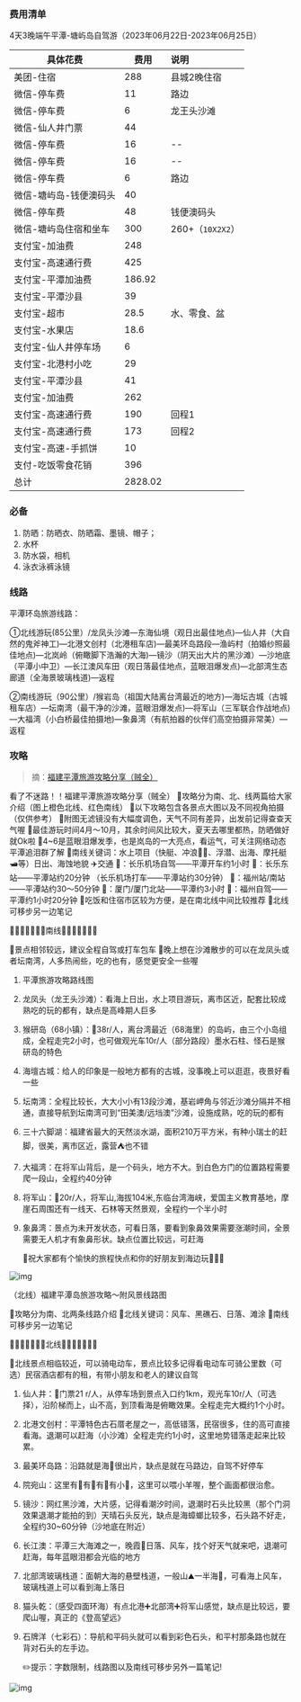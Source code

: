 ### 费用清单

4天3晚端午平潭-塘屿岛自驾游（2023年06月22日-2023年06月25日）

| 具体花费               | 费用    | 说明             |
| ---------------------- | ------- | :--------------- |
| 美团-住宿              | 288     | 县城2晚住宿      |
| 微信-停车费            | 11      | 路边             |
| 微信-停车费            | 6       | 龙王头沙滩       |
| 微信-仙人井门票        | 44      |                  |
| 微信-停车费            | 16      | --               |
| 微信-停车费            | 16      | --               |
| 微信-停车费            | 6       | 路边             |
| 微信-塘屿岛-钱便澳码头 | 40      |                  |
| 微信-停车费            | 48      | 钱便澳码头       |
| 微信-塘屿岛住宿和坐车  | 300     | 260+（`10X2X2`） |
| 支付宝-加油费          | 248     |                  |
| 支付宝-高速通行费      | 425     |                  |
| 支付宝-平潭加油费      | 186.92  |                  |
| 支付宝-平潭沙县        | 39      |                  |
| 支付宝-超市            | 28.5    | 水、零食、盆     |
| 支付宝-水果店          | 18.6    |                  |
| 支付宝-仙人井停车场    | 6       |                  |
| 支付宝-北港村小吃      | 29      |                  |
| 支付宝-平潭沙县        | 41      |                  |
| 支付宝-加油费          | 262     |                  |
| 支付宝-高速通行费      | 190     | 回程1            |
| 支付宝-高速通行费      | 173     | 回程2            |
| 支付宝-高速-手抓饼     | 10      |                  |
| 支付-吃饭零食花销      | 396     |                  |
| 总计                   | 2828.02 |                  |



### 必备

1. 防晒：防晒衣、防晒霜、墨镜、帽子；
2. 水杯
3. 防水袋，相机
4. 泳衣泳裤泳镜



### 线路

平潭环岛旅游线路：

①北线游玩(85公里）/龙凤头沙滩—东海仙境（观日出最佳地点)—仙人井（大自然的鬼斧神工)—北港文创村（北港租车店)—最美环岛路段—渔屿村（拍婚纱照最佳地点)—北岚岭（俯瞰脚下浩瀚的大海)—镜沙（阴天出大片的黑沙滩）—沙地底（平潭小中卫）—长江澳风车田（观日落最佳地点，蓝眼泪爆发点)—北部湾生态廊道（全海景玻璃栈道)—返程

②南线游玩（90公里）/猴岩岛（祖国大陆离台湾最近的地方)—海坛古城（古城租车店）—坛南湾（最干净的沙滩，蓝眼泪爆发点)—将军山（三军联合作战地点)—大福湾（小白桥最佳拍摄地)—象鼻湾（有航拍器的伙伴们高空拍摄非常美）—返程



### 攻略

> 摘：[福建平潭旅游攻略分享（贼全）](https://mbd.baidu.com/newspage/data/dtlandingsuper?nid=dt_4946206814437333917)

看了不迷路！！福建平潭旅游攻略分享（贼全）
🎈攻略分为南、北、线两篇给大家介绍（图上橙色北线、红色南线）
🎈以下攻略包含各景点大图以及不同视角拍摄（仅供参考）
🎈附图无滤镜没有大幅度调色，天气不同有差异，出发前记得查查天气喔
🎈最佳游玩时间4月～10月，其余时间风比较大，夏天去哪里都热，防晒做好就Ok啦
🎈4~6是蓝眼泪爆发季，也是岚岛的一大亮点，看运气，可关注网络动态平潭追泪群了解
🎈南线关键词：水上项目（快艇、冲浪🏄‍♀️、浮潜、出海、摩托艇🛥️等）日出、海蚀地貌
✈️交通
🚄：长乐机场自驾——平潭开车约1小时
🚄：长乐东站——平潭站约20分钟
（长乐机场打车——平潭站约30分钟）
🚄：福州站/南站——平潭站约30～50分钟
🚄：厦门/厦门北站——平潭约3小时
🚗：福州自驾——平潭约1小时20分钟
🚦吃饭和住宿市区较为方便，是在南北线中间比较推荐
📒北线可移步另一边笔记

🌊🌊🌊🌊🌊🌊🌊南线🌊🌊🌊🌊🌊🌊🌊

🎈景点相邻较远，建议全程自驾或打车包车
🎈晚上想在沙滩散步的可以在龙凤头或者坛南湾，人多热闹些，吃的也有，感觉更安全一些喔

1. 平潭旅游攻略路线图

2. 龙凤头（龙王头沙滩）：看海上日出，水上项目游玩，离市区近，配套比较成熟吃的玩的都有，缺点是高峰期人巨多

3. 猴研岛（68小镇）：🎫38r/人，离台湾最近（68海里）的岛屿，由三个小岛组成，全程走完2小时，也可做观光车10r/人（部分路段）墨水石柱、怪石是猴研岛的特色

4. 海壇古城：给人的印象是一般地方都有的古城，没事晚上可以逛逛，夜景好看一些

5. 坛南湾：全程比较长，大大小小有13段沙滩，基岩岬角与邻近沙滩分隔并不相通，直接导航到坛南湾可到“田美澳/远垱澳”沙滩，设施成熟，吃的玩的都有

6. 三十六脚湖：福建省最大的天然淡水湖，面积210万平方米，有种小瑞士的赶脚，很美，离市区近，露营⛺️也不错

7. 大福湾：在将军山背后，是一个码头，地方不大。到白色方门的位置路程需要爬一段山，全程约40分钟

8. 将军山：🎫20r/人，将军山,海拔104米,东临台湾海峡，爱国主义教育基地，摩崖石周围还有一线天、石林等天然景观，全程约一个半小时

9. 象鼻湾：景点为未开发状态，可看日落，要看到象鼻效果需要涨潮时间，全景需要无人机才有象鼻形状。缺点位置比较远，可赶海

   🎈祝大家都有个愉快的旅程快点和你的好朋友到海边玩👭👭👭

![img](平潭.assets/cdbf6c81800a19d86c876e67857cc587a71e465b.jpeg)







（北线）福建平潭岛旅游攻略～附风景线路图

🎈攻略分为南、北两条线路介绍
🎈北线关键词：风车、黑礁石、日落、滩涂
📒南线可移步另一边笔记

🍃🍃🍃🍃🍃🍃🍃北线🍃🍃🍃🍃🍃🍃🍃

🎈北线景点相临较近，可以骑电动车，景点比较多记得看电动车可骑公里数（可选）民宿酒店都有的租，有带小朋友和老人的建议自驾

1. 仙人井：🎫门票21 r/人，从停车场到景点入口约1km，观光车10r/人（可选择），沿阶梯而上，山不高，到顶看海是俯瞰效果。全程走完大概约1个小时。

2. 北港文创村：平潭特色古石厝老屋之一，高低错落，民宿很多，住的高可直接看海。退潮可以赶海（小沙滩）全程走完约1小时，这里地势错落走起来比较累。

3. 最美环岛路：沿路就是海🌊很出片，缺点是就在马路边，自驾不好停车

4. 院宛山：这里有🌊有🌸有🍃有小🐑，这里可以喂小羊喔，整个画面都很治愈。

5. 镜沙：网红黑沙滩，大片感，记得看潮汐时间，退潮时石头比较黑（那个门洞效果退潮才能拍的到）天晴石头反光，缺点是海蟑螂比较多，石头路不好走，全程约30~60分钟（沙地底在附近）

6. 长江澳：平潭三大海滩之一，晚霞🌄日落、风车，找个好天气就来吧，退潮可赶海，每年蓝眼泪都会光临的地方

7. 北部湾玻璃栈道：面朝大海的悬壁栈道，一般山⛰️一半海🌊，可看海上风车，玻璃栈道上可以看到海上落日

8. 猫头乾：（感受四面环海）有点北港➕北部湾➕将军山感觉，缺点是比较远，要爬山喔，真正的《登高望远》

9. 石牌洋（七彩石）：导航和平码头就可以看到彩色石头，和平村那条路也就在背对石头的左手边。

   

   ✏️提示：字数限制，线路图以及南线可移步另外一篇笔记!

![img](平潭.assets/strip.webp)